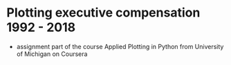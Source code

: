 # Plotting executive compensation 1992 - 2018

- assignment part of the course Applied Plotting in Python from University of Michigan on Coursera